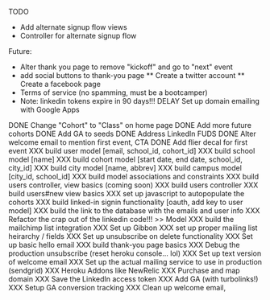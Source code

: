 TODO
* Add alternate signup flow views
* Controller for alternate signup flow

Future:
* Alter thank you page to remove "kickoff" and go to "next" event
* add social buttons to thank-you page
  ** Create a twitter account
  ** Create a facebook page
* Terms of service (no spamming, must be a bootcamper)
* Note: linkedin tokens expire in 90 days!!!
DELAY Set up domain emailing with Google Apps

DONE Change "Cohort" to "Class" on home page
DONE Add more future cohorts
DONE Add GA to seeds
DONE Address LinkedIn FUDS
DONE Alter welcome email to mention first event, CTA
DONE Add flier decal for first event
XXX build user model [email, school_id, cohort_id]
XXX build school model [name]
XXX build cohort model [start date, end date, school_id, city_id]
XXX build city model [name, abbrev]
XXX build campus model [city_id, school_id]
XXX build model associations and constraints
XXX build users controller, view basics (coming soon)
XXX build users controller
XXX build users#new view basics
XXX set up javascript to autopopulate the cohorts
XXX build linked-in signin functionality [oauth, add key to user model]
XXX build the link to the database with the emails and user info
XXX Refactor the crap out of the linkedin code!!! >> Model
XXX build the mailchimp list integration
XXX Set up Gibbon
XXX set up proper mailing list heirarchy / fields
XXX Set up unsubscribe on delete functionality
XXX Set up basic hello email
XXX build thank-you page basics
XXX Debug the production unsubscribe (reset heroku console... lol)
XXX Set up text version of welcome email
XXX Set up the actual mailing service to use in production (sendgrid)
XXX Heroku Addons like NewRelic
XXX Purchase and map domain
XXX Save the LinkedIn access token
XXX Add GA (with turbolinks!)
XXX Setup GA conversion tracking
XXX Clean up welcome email, 
